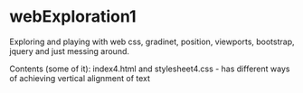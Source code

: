 # webExploration1
Exploring and playing with web  css, gradinet, position, viewports, bootstrap, jquery and just messing around. 

Contents (some of it):
index4.html and stylesheet4.css - has different ways of achieving vertical alignment of text
